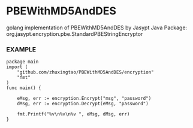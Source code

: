 # PBEWithMD5AndDES
golang implementation of PBEWithMD5AndDES by Jasypt Java Package: org.jasypt.encryption.pbe.StandardPBEStringEncryptor


### EXAMPLE
```
package main
import (
    "github.com/zhuxingtao/PBEWithMD5AndDES/encryption"
    "fmt"
)
func main() {

	eMsg, err := encryption.Encrypt("msg", "password")
	dMsg, err := encryption.Decrypt(eMsg, "password")

	fmt.Printf("%v\n%v\n%v ", eMsg, dMsg, err)
}

```